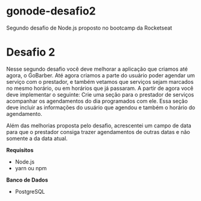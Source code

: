 # gonode-desafio2

Segundo desafio de Node.js proposto no bootcamp da Rocketseat

# Desafio 2

Nesse segundo desafio você deve melhorar a aplicação que criamos até agora, o GoBarber.
Até agora criamos a parte do usuário poder agendar um serviço com o prestador, e também
vetamos que serviços sejam marcados no mesmo horário, ou em horários que já passaram.
A partir de agora você deve implementar o seguinte:
Crie uma seção para o prestador de serviços acompanhar os agendamentos do dia
programados com ele. Essa seção deve incluir as informações do usuário que agendou e
também o horário do agendamento.

Além das melhorias proposta pelo desafio, acrescentei um campo de data para que o prestador
consiga trazer agendamentos de outras datas e não somente a da data atual.

**Requisitos**

- Node.js
- yarn ou npm

**Banco de Dados**

- PostgreSQL
